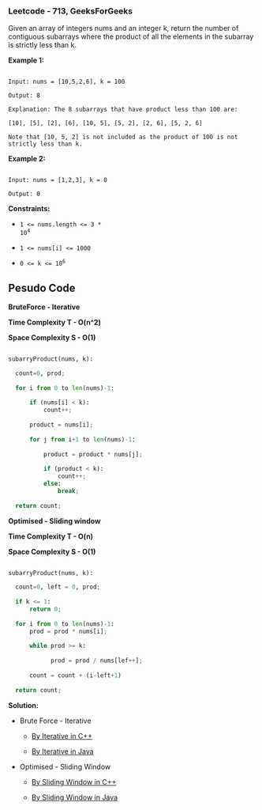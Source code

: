 ### Leetcode - 713, GeeksForGeeks

Given an array of integers nums and an integer k, return the number of contiguous subarrays where the product of all the elements in the subarray is strictly less than k. 

**Example 1:**

```

Input: nums = [10,5,2,6], k = 100

Output: 8

Explanation: The 8 subarrays that have product less than 100 are:

[10], [5], [2], [6], [10, 5], [5, 2], [2, 6], [5, 2, 6]

Note that [10, 5, 2] is not included as the product of 100 is not strictly less than k.

```

**Example 2:**

```

Input: nums = [1,2,3], k = 0

Output: 0

```

**Constraints:**

- <code>1 <= nums.length <= 3 * 10<sup>4</sup></code>

- <code>1 <= nums[i] <= 1000</code>

- <code>0 <= k <= 10<sup>6</sup></code>


## Pesudo Code

**BruteForce - Iterative**

**Time Complexity T - O(n^2)**

**Space Complexity S - O(1)**


```python

subarryProduct(nums, k):

  count=0, prod;
  
  for i from 0 to len(nums)-1:
      
      if (nums[i] < k):
          count++;
      
      product = nums[i];
      
      for j from i+1 to len(nums)-1:
      
          product = product * nums[j];
          
          if (product < k):
              count++;
          else:
              break;
  
  return count;

```

**Optimised - Sliding window**

**Time Complexity T - O(n)**

**Space Complexity S - O(1)**


```python

subarryProduct(nums, k):

  count=0, left = 0, prod;
  
  if k <= 1:
      return 0;
  
  for i from 0 to len(nums)-1:
      prod = prod * nums[i];
      
      while prod >= k:
            
            prod = prod / nums[lef++];
       
      count = count + (i-left+1)
  
  return count;

```

**Solution:**

- Brute Force - Iterative

    - [By Iterative in C++](https://github.com/Ajay2521/Competitive-Programming/blob/main/Array/Subarray%20Product%20Less%20than%20K/By%20iterative.cpp)
    
    - [By Iterative in Java](https://github.com/Ajay2521/Competitive-Programming/blob/main/Array/Subarray%20Product%20Less%20than%20K/By%20iterative.java)

- Optimised - Sliding Window

    - [By Sliding Window in C++](https://github.com/Ajay2521/Competitive-Programming/blob/main/Array/Subarray%20Product%20Less%20than%20K/By%20sliding%20window.cpp)
    
    - [By Sliding Window in Java](https://github.com/Ajay2521/Competitive-Programming/blob/main/Array/Subarray%20Product%20Less%20than%20K/By%20sliding%20window.java)
